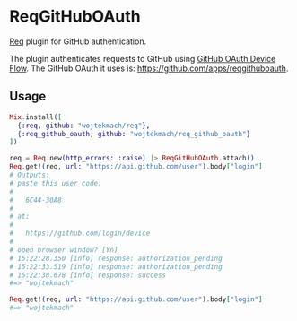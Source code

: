 # ReqGitHubOAuth

[Req](https://github.com/wojtekmach/req_s3) plugin for GitHub authentication.

The plugin authenticates requests to GitHub using [GitHub OAuth Device Flow](https://docs.github.com/en/developers/apps/building-oauth-apps/authorizing-oauth-apps#device-flow).
The GitHub OAuth it uses is: <https://github.com/apps/reqgithuboauth>.

## Usage

```elixir
Mix.install([
  {:req, github: "wojtekmach/req"},
  {:req_github_oauth, github: "wojtekmach/req_github_oauth"}
])

req = Req.new(http_errors: :raise) |> ReqGitHubOAuth.attach()
Req.get!(req, url: "https://api.github.com/user").body["login"]
# Outputs:
# paste this user code:
#
#   6C44-30A8
#
# at:
#
#   https://github.com/login/device
#
# open browser window? [Yn]
# 15:22:28.350 [info] response: authorization_pending
# 15:22:33.519 [info] response: authorization_pending
# 15:22:38.678 [info] response: success
#=> "wojtekmach"

Req.get!(req, url: "https://api.github.com/user").body["login"]
#=> "wojtekmach"
```
